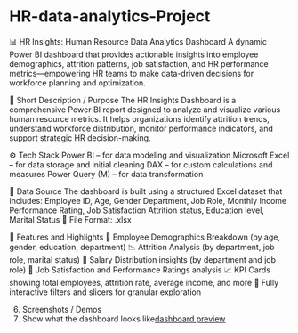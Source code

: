 # HR-data-analytics-Project
📊 HR Insights: Human Resource Data Analytics Dashboard
A dynamic Power BI dashboard that provides actionable insights into employee demographics, attrition patterns, job satisfaction, and HR performance metrics—empowering HR teams to make data-driven decisions for workforce planning and optimization.

🧭 Short Description / Purpose
The HR Insights Dashboard is a comprehensive Power BI report designed to analyze and visualize various human resource metrics. It helps organizations identify attrition trends, understand workforce distribution, monitor performance indicators, and support strategic HR decision-making.

⚙️ Tech Stack
Power BI – for data modeling and visualization
Microsoft Excel – for data storage and initial cleaning
DAX – for custom calculations and measures
Power Query (M) – for data transformation

📁 Data Source
The dashboard is built using a structured Excel dataset that includes:
Employee ID, Age, Gender
Department, Job Role, Monthly Income
Performance Rating, Job Satisfaction
Attrition status, Education level, Marital Status
📎 File Format: .xlsx

🌟 Features and Highlights
🚻 Employee Demographics Breakdown (by age, gender, education, department)
📉 Attrition Analysis (by department, job role, marital status)
💸 Salary Distribution insights (by department and job role)
🧠 Job Satisfaction and Performance Ratings analysis
📈 KPI Cards showing total employees, attrition rate, average income, and more
🧩 Fully interactive filters and slicers for granular exploration

6. Screenshots / Demos
7. Show what the dashboard looks like[dashboard preview](https://github.com/Radhika-BhaleDA/HR-data-analytics-Project/blob/main/HR_Insights_Dashboard.png)
